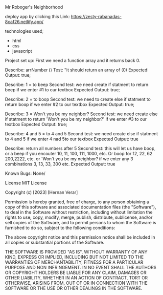 Mr Roboger's Neighborhood

deploy app by clicking this Link: https://zesty-rabanadas-8caf26.netlify.app/

technologies used;
* html
* css
* javascript

Project set up: First we need a function array and it returns back 0.

Describe: arrNumber ()
Test: "It should return an array of (0) 
Expected Output: true;

Describe: 1 = to beep
Second test: we need create if statment to return beep if we enter #1 to our textbox
Expected Output: true;

Describe:  2 = to boop
Second test: we need to create else if statment to return boop if we enter #2 to our textbox
Expected Output: true;

Describe: 3 = Won't you be my neighbor?
Second test: we need create else if statment to return 'Won't you be my neighbor?' if we enter #3 to our textbox
Expected Output: true;

Describe: 4 and 5 = to 4 and 5
Second test: we need create else if statment to 4 and 5 if we enter 4 nad 5to our textbox
Expected Output: true

Describe: return all numbers after 5
Second test: this will let us have boop, or a beep if you encouter 10, 11, 100, 111, 1000, etc. Or boop for 12, 22, 62 200,2222, etc. or 'Won't you be my neighbor? if we enter any 3 combinations 3, 13, 33, 300 etc.
Expected Output: true

Known Bugs:
None/

License
MIT License

Copyright (c) [2023] [Hernan Verar]

Permission is hereby granted, free of charge, to any person obtaining a copy of this software and associated documentation files (the "Software"), to deal in the Software without restriction, including without limitation the rights to use, copy, modify, merge, publish, distribute, sublicense, and/or sell copies of the Software, and to permit persons to whom the Software is furnished to do so, subject to the following conditions:

The above copyright notice and this permission notice shall be included in all copies or substantial portions of the Software.

THE SOFTWARE IS PROVIDED "AS IS", WITHOUT WARRANTY OF ANY KIND, EXPRESS OR IMPLIED, INCLUDING BUT NOT LIMITED TO THE WARRANTIES OF MERCHANTABILITY, FITNESS FOR A PARTICULAR PURPOSE AND NON INFRINGEMENT. IN NO EVENT SHALL THE AUTHORS OR COPYRIGHT HOLDERS BE LIABLE FOR ANY CLAIM, DAMAGES OR OTHER LIABILITY, WHETHER IN AN ACTION OF CONTRACT, TORT OR OTHERWISE, ARISING FROM, OUT OF OR IN CONNECTION WITH THE SOFTWARE OR THE USE OR OTHER DEALINGS IN THE SOFTWARE.
